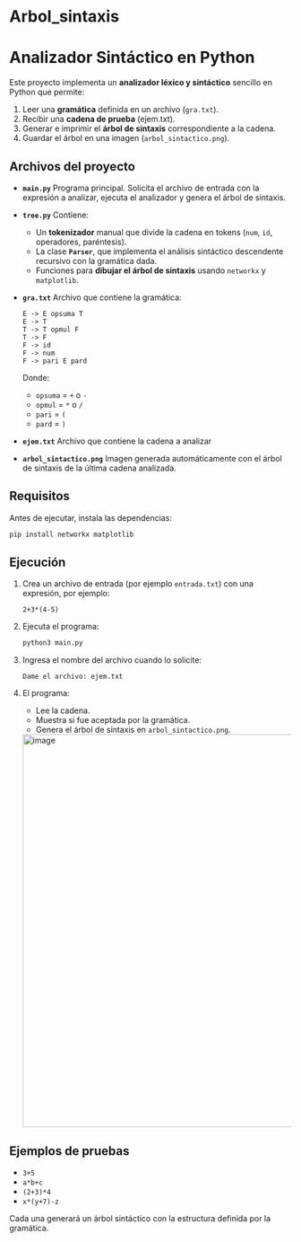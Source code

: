 # Arbol_sintaxis

# Analizador Sintáctico en Python

Este proyecto implementa un **analizador léxico y sintáctico** sencillo en Python que permite:

1. Leer una **gramática** definida en un archivo (`gra.txt`).
2. Recibir una **cadena de prueba** (ejem.txt).
3. Generar e imprimir el **árbol de sintaxis** correspondiente a la cadena.
4. Guardar el árbol en una imagen (`arbol_sintactico.png`).

## Archivos del proyecto

* **`main.py`**
  Programa principal. Solicita el archivo de entrada con la expresión a analizar, ejecuta el analizador y genera el árbol de sintaxis.

* **`tree.py`**
  Contiene:

  * Un **tokenizador** manual que divide la cadena en tokens (`num`, `id`, operadores, paréntesis).
  * La clase **`Parser`**, que implementa el análisis sintáctico descendente recursivo con la gramática dada.
  * Funciones para **dibujar el árbol de sintaxis** usando `networkx` y `matplotlib`.

* **`gra.txt`**
  Archivo que contiene la gramática:

  ```
  E -> E opsuma T
  E -> T
  T -> T opmul F
  T -> F
  F -> id
  F -> num
  F -> pari E pard
  ```

  Donde:

  * `opsuma` = `+` o `-`
  * `opmul` = `*` o `/`
  * `pari` = `(`
  * `pard` = `)`

* **`ejem.txt`**
  Archivo que contiene la cadena a analizar

  
* **`arbol_sintactico.png`**
  Imagen generada automáticamente con el árbol de sintaxis de la última cadena analizada.

##  Requisitos

Antes de ejecutar, instala las dependencias:

```bash
pip install networkx matplotlib
```

## Ejecución

1. Crea un archivo de entrada (por ejemplo `entrada.txt`) con una expresión, por ejemplo:

   ```
   2+3*(4-5)
   ```

2. Ejecuta el programa:

   ```bash
   python3 main.py
   ```

3. Ingresa el nombre del archivo cuando lo solicite:

   ```
   Dame el archivo: ejem.txt
   ```

4. El programa:

   * Lee la cadena.
   * Muestra si fue aceptada por la gramática.
   * Genera el árbol de sintaxis en `arbol_sintactico.png`.

   <img width="1000" height="700" alt="image" src="https://github.com/user-attachments/assets/a3a9e529-eda5-4a90-bf86-45ce251224af" />


## Ejemplos de pruebas

* `3+5`
* `a*b+c`
* `(2+3)*4`
* `x*(y+7)-z`

Cada una generará un árbol sintáctico con la estructura definida por la gramática.

